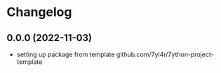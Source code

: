 # Changelog

## 0.0.0 (2022-11-03)
+ setting up package from template github.com/7yl4r/7ython-project-template
